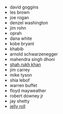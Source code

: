 - david goggins
- les brown
- joe rogan
- denzel washington
- jim rohn
- oprah
- dana white
- kobe bryant
- khabib
- arnold schwarzenegger
- mahendra singh dhoni
- [shah rukh khan](https://youtube.com/shorts/YiP2pdxl4yI?si=1DUvqkIYJgbe-0zc)
- jim carrey
- mike tyson
- shia lebof
- warren buffet
- floyd mayweather
- robert downey jr
- jay shetty
- [jelly roll](https://youtu.be/fwCcQfpeH4E?si=e2P6fbX7bnAkb0kL)
